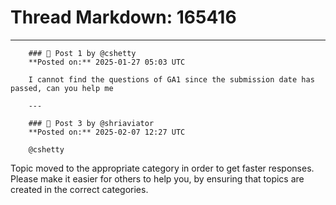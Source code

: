 # Thread Markdown: 165416

---

        ### 💬 Post 1 by @cshetty  
        **Posted on:** 2025-01-27 05:03 UTC  

        I cannot find the questions of GA1 since the submission date has passed, can you help me

        ---

        ### 💬 Post 3 by @shriaviator  
        **Posted on:** 2025-02-07 12:27 UTC  

        @cshetty
Topic moved to the appropriate category in order to get faster responses.
Please make it easier for others to help you, by ensuring that topics are created in the correct categories.

        